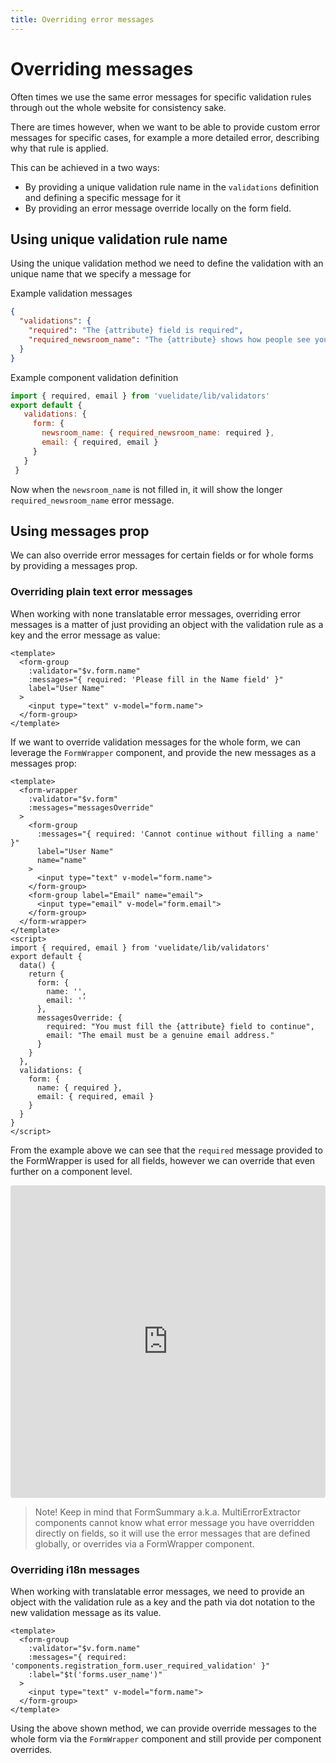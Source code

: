 ```yaml
---
title: Overriding error messages
---
```

# Overriding messages
Often times we use the same error messages for specific validation rules through out the whole website for consistency sake.

There are times however, when we want to be able to provide custom error messages for specific cases, for example a more detailed error, describing why that rule is applied.

This can be achieved in a two ways:
  * By providing a unique validation rule name in the `validations` definition and defining a specific message for it
  * By providing an error message override locally on the form field.

## Using unique validation rule name
Using the unique validation method we need to define the validation with an unique name that we specify a message for

Example validation messages

```json
{
  "validations": {
    "required": "The {attribute} field is required",
    "required_newsroom_name": "The {attribute} shows how people see your Newsroom in your profile and must be filled in."
  }
}
```
Example component validation definition
```js
import { required, email } from 'vuelidate/lib/validators'
export default {
   validations: {
     form: {
       newsroom_name: { required_newsroom_name: required },
       email: { required, email }
     }
   }
 }
```
Now when the `newsroom_name` is not filled in, it will show the longer `required_newsroom_name` error message.
  
## Using messages prop
We can also override error messages for certain fields or for whole forms by providing a messages prop.

### Overriding plain text error messages
When working with none translatable error messages, overriding error messages is a matter of just providing an object with the validation rule as a key and the error message as value:

```vue
<template>
  <form-group
    :validator="$v.form.name" 
    :messages="{ required: 'Please fill in the Name field' }"
    label="User Name" 
  >
    <input type="text" v-model="form.name">
  </form-group>
</template>
```

If we want to override validation messages for the whole form, we can leverage the `FormWrapper` component, and provide the new messages as a messages prop:

```vue
<template>
  <form-wrapper 
    :validator="$v.form" 
    :messages="messagesOverride"
  >
    <form-group 
      :messages="{ required: 'Cannot continue without filling a name' }"
      label="User Name" 
      name="name" 
    >
      <input type="text" v-model="form.name">
    </form-group>
    <form-group label="Email" name="email">
      <input type="email" v-model="form.email">
    </form-group>
  </form-wrapper> 
</template>
<script>
import { required, email } from 'vuelidate/lib/validators'
export default {
  data() {
    return {
      form: {
        name: '',
        email: ''
      },
      messagesOverride: { 
        required: "You must fill the {attribute} field to continue",
        email: "The email must be a genuine email address."
      }
    }
  },
  validations: {
    form: {
      name: { required },
      email: { required, email }
    }
  }
}
</script>
```

From the example above we can see that the `required` message provided to the FormWrapper is used for all fields, however we can override that even further on a component level.

<iframe src="https://codesandbox.io/embed/l5mlw34l5m?view=preview" style="width:100%; height:500px; border:0; border-radius: 4px; overflow:hidden;" sandbox="allow-modals allow-forms allow-popups allow-scripts allow-same-origin"></iframe>

> Note! Keep in mind that FormSummary a.k.a. MultiErrorExtractor components cannot know what error message you have overridden directly on fields, so it will use the error messages
that are defined globally, or overrides via a FormWrapper component.

### Overriding i18n messages
When working with translatable error messages, we need to provide an object with the validation rule as a key and the path via dot notation to the new validation message as its value.

```vue
<template>
  <form-group
    :validator="$v.form.name" 
    :messages="{ required: 'components.registration_form.user_required_validation' }"
    :label="$t('forms.user_name')" 
  >
    <input type="text" v-model="form.name">
  </form-group>
</template>
```

Using the above shown method, we can provide override messages to the whole form via the `FormWrapper` component and still provide per component overrides.
